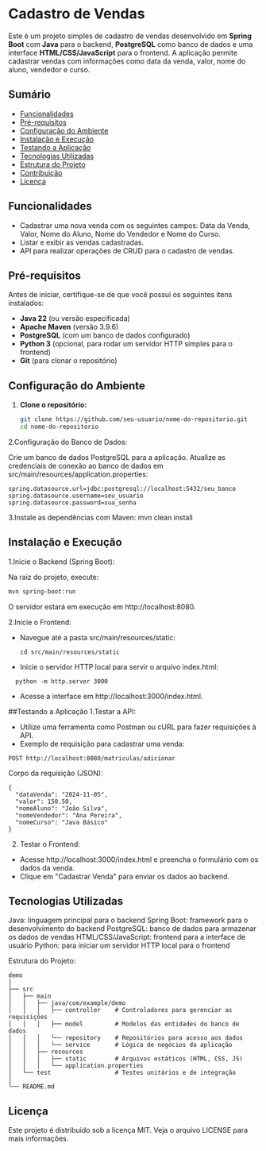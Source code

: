 # Cadastro de Vendas

Este é um projeto simples de cadastro de vendas desenvolvido em **Spring Boot** com **Java** para o backend, **PostgreSQL** como banco de dados e uma interface **HTML/CSS/JavaScript** para o frontend. A aplicação permite cadastrar vendas com informações como data da venda, valor, nome do aluno, vendedor e curso.

## Sumário
- [Funcionalidades](#funcionalidades)
- [Pré-requisitos](#pré-requisitos)
- [Configuração do Ambiente](#configuração-do-ambiente)
- [Instalação e Execução](#instalação-e-execução)
- [Testando a Aplicação](#testando-a-aplicação)
- [Tecnologias Utilizadas](#tecnologias-utilizadas)
- [Estrutura do Projeto](#estrutura-do-projeto)
- [Contribuição](#contribuição)
- [Licença](#licença)

## Funcionalidades
- Cadastrar uma nova venda com os seguintes campos: Data da Venda, Valor, Nome do Aluno, Nome do Vendedor e Nome do Curso.
- Listar e exibir as vendas cadastradas.
- API para realizar operações de CRUD para o cadastro de vendas.

## Pré-requisitos
Antes de iniciar, certifique-se de que você possui os seguintes itens instalados:
- **Java 22** (ou versão especificada)
- **Apache Maven** (versão 3.9.6)
- **PostgreSQL** (com um banco de dados configurado)
- **Python 3** (opcional, para rodar um servidor HTTP simples para o frontend)
- **Git** (para clonar o repositório)

## Configuração do Ambiente

1. **Clone o repositório:**
   ```bash
   git clone https://github.com/seu-usuario/nome-do-repositorio.git
   cd nome-do-repositorio

2.Configuração do Banco de Dados:

Crie um banco de dados PostgreSQL para a aplicação.
Atualize as credenciais de conexão ao banco de dados em src/main/resources/application.properties:
```properties
spring.datasource.url=jdbc:postgresql://localhost:5432/seu_banco
spring.datasource.username=seu_usuario
spring.datasource.password=sua_senha
```

3.Instale as dependências com Maven:
mvn clean install

## Instalação e Execução

1.Inicie o Backend (Spring Boot):

Na raiz do projeto, execute:
```bash
mvn spring-boot:run
```
O servidor estará em execução em http://localhost:8080.

2.Inicie o Frontend:
- Navegue até a pasta src/main/resources/static:
  ```
  cd src/main/resources/static

- Inicie o servidor HTTP local para servir o arquivo index.html:
```
  python -m http.server 3000
```
- Acesse a interface em http://localhost:3000/index.html.


##Testando a Aplicação
1.Testar a API:
- Utilize uma ferramenta como Postman ou cURL para fazer requisições à API.
- Exemplo de requisição para cadastrar uma venda:
```
POST http://localhost:8080/matriculas/adicionar
```
Corpo da requisição (JSON):

```
{
  "dataVenda": "2024-11-05",
  "valor": 150.50,
  "nomeAluno": "João Silva",
  "nomeVendedor": "Ana Pereira",
  "nomeCurso": "Java Básico"
}
```
2. Testar o Frontend:
- Acesse http://localhost:3000/index.html e preencha o formulário com os dados da venda.
- Clique em "Cadastrar Venda" para enviar os dados ao backend.

## Tecnologias Utilizadas
Java: linguagem principal para o backend
Spring Boot: framework para o desenvolvimento do backend
PostgreSQL: banco de dados para armazenar os dados de vendas
HTML/CSS/JavaScript: frontend para a interface de usuário
Python: para iniciar um servidor HTTP local para o frontend

Estrutura do Projeto:
```
demo
│
├── src
│   ├── main
│   │   ├── java/com/example/demo
│   │   │   ├── controller    # Controladores para gerenciar as requisições
│   │   │   ├── model         # Modelos das entidades do banco de dados
│   │   │   └── repository    # Repositórios para acesso aos dados
│   │   │   └── service       # Lógica de negócios da aplicação
│   │   ├── resources
│   │   │   ├── static        # Arquivos estáticos (HTML, CSS, JS)
│   │   │   └── application.properties
│   └── test                  # Testes unitários e de integração
│
└── README.md
```

## Licença
Este projeto é distribuído sob a licença MIT. Veja o arquivo LICENSE para mais informações.
